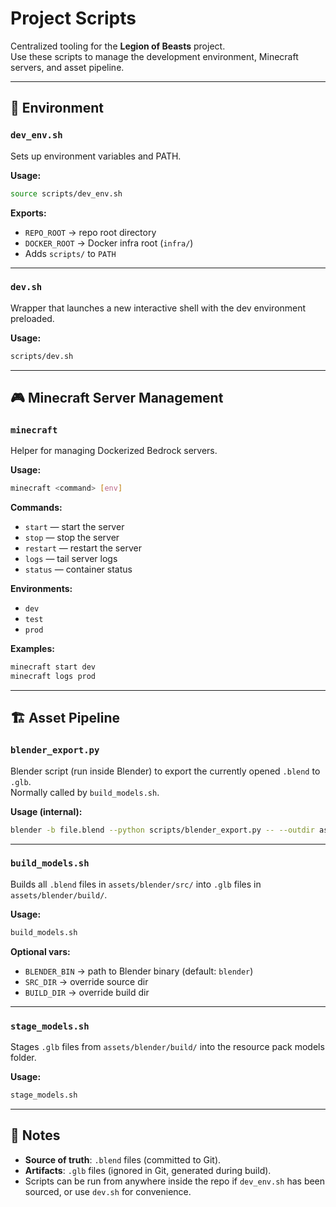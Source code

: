 # Project Scripts

Centralized tooling for the **Legion of Beasts** project.  
Use these scripts to manage the development environment, Minecraft servers, and asset pipeline.

---

## 🔧 Environment

### `dev_env.sh`
Sets up environment variables and PATH.  

**Usage:**
```bash
source scripts/dev_env.sh
```

**Exports:**
- `REPO_ROOT` → repo root directory  
- `DOCKER_ROOT` → Docker infra root (`infra/`)  
- Adds `scripts/` to `PATH`  

---

### `dev.sh`
Wrapper that launches a new interactive shell with the dev environment preloaded.  

**Usage:**
```bash
scripts/dev.sh
```

---

## 🎮 Minecraft Server Management

### `minecraft`
Helper for managing Dockerized Bedrock servers.  

**Usage:**
```bash
minecraft <command> [env]
```

**Commands:**  
- `start` — start the server  
- `stop` — stop the server  
- `restart` — restart the server  
- `logs` — tail server logs  
- `status` — container status  

**Environments:**  
- `dev`  
- `test`  
- `prod`  

**Examples:**
```bash
minecraft start dev
minecraft logs prod
```

---

## 🏗️ Asset Pipeline

### `blender_export.py`
Blender script (run inside Blender) to export the currently opened `.blend` to `.glb`.  
Normally called by `build_models.sh`.  

**Usage (internal):**
```bash
blender -b file.blend --python scripts/blender_export.py -- --outdir assets/blender/build
```

---

### `build_models.sh`
Builds all `.blend` files in `assets/blender/src/` into `.glb` files in `assets/blender/build/`.  

**Usage:**
```bash
build_models.sh
```

**Optional vars:**  
- `BLENDER_BIN` → path to Blender binary (default: `blender`)  
- `SRC_DIR` → override source dir  
- `BUILD_DIR` → override build dir  

---

### `stage_models.sh`
Stages `.glb` files from `assets/blender/build/` into the resource pack models folder.  

**Usage:**
```bash
stage_models.sh
```

---

## 📝 Notes
- **Source of truth**: `.blend` files (committed to Git).  
- **Artifacts**: `.glb` files (ignored in Git, generated during build).  
- Scripts can be run from anywhere inside the repo if `dev_env.sh` has been sourced, or use `dev.sh` for convenience.  
